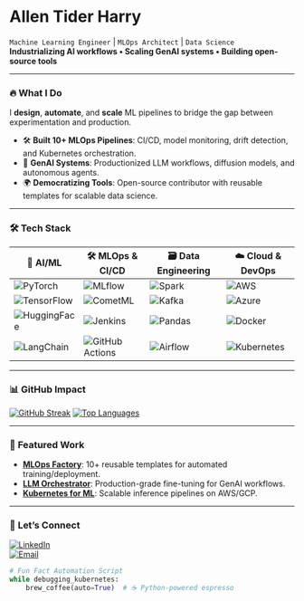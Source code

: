 # **Allen Tider Harry**  
`Machine Learning Engineer` | `MLOps Architect` | `Data Science`  
**Industrializing AI workflows • Scaling GenAI systems • Building open-source tools**  

---

### 🔥 **What I Do**  
I **design**, **automate**, and **scale** ML pipelines to bridge the gap between experimentation and production.  
- 🛠️ **Built 10+ MLOps Pipelines**: CI/CD, model monitoring, drift detection, and Kubernetes orchestration.  
- 🤖 **GenAI Systems**: Productionized LLM workflows, diffusion models, and autonomous agents.  
- 🌍 **Democratizing Tools**: Open-source contributor with reusable templates for scalable data science.  

---

### 🛠️ **Tech Stack**  

| **🤖 AI/ML**              | **🛠️ MLOps & CI/CD**       | **🗃️ Data Engineering**     | **☁️ Cloud & DevOps**       |  
|---------------------------|----------------------------|-----------------------------|----------------------------|  
| ![PyTorch](https://img.shields.io/badge/PyTorch-EE4C2C?style=flat&logo=pytorch&logoColor=white) | ![MLflow](https://img.shields.io/badge/MLflow-0194E1?style=flat&logo=mlflow&logoColor=white) | ![Spark](https://img.shields.io/badge/Spark-E25A1C?style=flat&logo=apachespark&logoColor=white) | ![AWS](https://img.shields.io/badge/AWS-232F3E?style=flat&logo=amazonaws&logoColor=white) |  
| ![TensorFlow](https://img.shields.io/badge/TensorFlow-FF6F00?style=flat&logo=tensorflow&logoColor=white) | ![CometML](https://img.shields.io/badge/Comet_ML-F37626?style=flat&logo=cometml&logoColor=white) | ![Kafka](https://img.shields.io/badge/Kafka-231F20?style=flat&logo=apachekafka&logoColor=white) | ![Azure](https://img.shields.io/badge/Azure-0078D4?style=flat&logo=microsoftazure&logoColor=white) |  
| ![HuggingFace](https://img.shields.io/badge/Transformers-FFD21E?style=flat&logo=huggingface&logoColor=black) | ![Jenkins](https://img.shields.io/badge/Jenkins-D24939?style=flat&logo=jenkins&logoColor=white) | ![Pandas](https://img.shields.io/badge/Pandas-150458?style=flat&logo=pandas&logoColor=white) | ![Docker](https://img.shields.io/badge/Docker-2496ED?style=flat&logo=docker&logoColor=white) |  
| ![LangChain](https://img.shields.io/badge/LangChain-00A67E?style=flat&logo=langchain&logoColor=white) | ![GitHub Actions](https://img.shields.io/badge/GitHub_Actions-2088FF?style=flat&logo=githubactions&logoColor=white) | ![Airflow](https://img.shields.io/badge/Airflow-017CEE?style=flat&logo=apacheairflow&logoColor=white) | ![Kubernetes](https://img.shields.io/badge/Kubernetes-326CE5?style=flat&logo=kubernetes&logoColor=white) |  

---

### 📊 **GitHub Impact**  
[![GitHub Streak](https://streak-stats.demolab.com?user=HAllenT420&theme=dark&hide_border=true&background=0D1117)](https://git.io/streak-stats)
[![Top Languages](https://github-readme-stats.vercel.app/api/top-langs/?username=HAllenT420&layout=compact&theme=vision-friendly-dark&hide=html,css)](https://github.com/YOUR_USERNAME)  

---

### 🌟 **Featured Work**  
- **[MLOps Factory](https://github.com/your-link)**: 10+ reusable templates for automated training/deployment.  
- **[LLM Orchestrator](https://github.com/your-link)**: Production-grade fine-tuning for GenAI workflows.  
- **[Kubernetes for ML](https://github.com/your-link)**: Scalable inference pipelines on AWS/GCP.  

---

### 🤝 **Let’s Connect**  
[![LinkedIn](https://img.shields.io/badge/Allen_Tider_Harry-0A66C2?style=for-the-badge&logo=linkedin&logoColor=white)](https://linkedin.com/in/allentiderharry)  
[![Email](https://img.shields.io/badge/Partner_With_Me-D14836?style=for-the-badge&logo=gmail&logoColor=white)](mailto:your.email@domain.com)  

```python
# Fun Fact Automation Script
while debugging_kubernetes:
    brew_coffee(auto=True)  # ☕ Python-powered espresso
